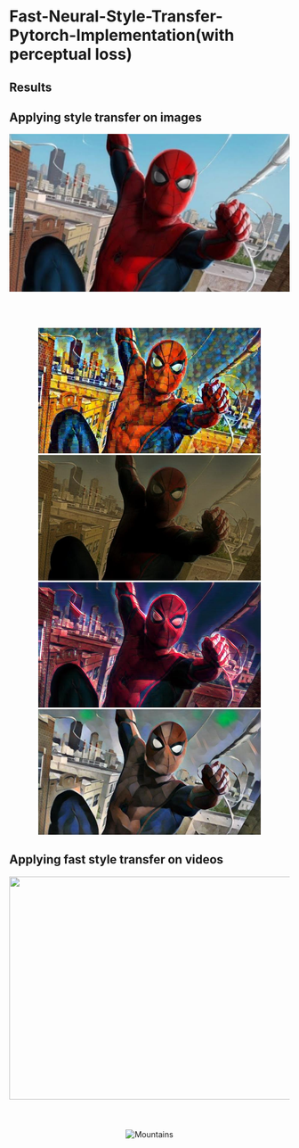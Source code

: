 
# Fast-Neural-Style-Transfer-Pytorch-Implementation(with perceptual loss)
## Results
## Applying style transfer on images

<p align = 'center'>
 
<img src="images/content-images/1.jpg" width=800 align="middle" >
<br/><br/><br/><br/>
</p>

<p align = 'center'>
<img src="images/output-images/final_image/3.jpg" alt="Snow" width=400 >
<img src="images/output-images/final_image/4.jpg" alt="Forest" width=400 >
<img src="images/output-images/final_image/8.jpg" alt="Mountains" width=400 >
<img src="images/output-images/final_image/10.jpg" alt="Mountains" width=400 >
</p>

## Applying fast style transfer on videos

<p align = 'center'>
<img src="images/output-images/output_video/1.gif" width=800 height=400 >
<br/><br/><br/><br/>
<img src="images/output-images/output_video/final.gif" alt="Mountains" width=800 height=430 >
</p>
